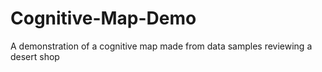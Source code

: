 # Cognitive-Map-Demo
A demonstration of a cognitive map made from data samples reviewing a desert shop
